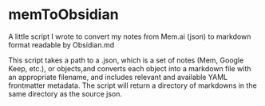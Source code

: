 # memToObsidian
A little script I wrote to convert my notes from Mem.ai (json) to markdown format readable by Obsidian.md

This script takes a path to a .json, which is a set of notes (Mem, Google Keep, etc.), or objects,and converts each object into a markdown file with an appropriate filename, and includes relevant and available YAML frontmatter metadata. The script will return a directory of markdowns in the same directory as the source json.
